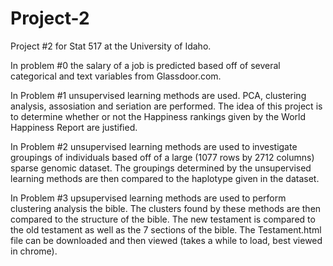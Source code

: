 # Project-2
Project #2 for Stat 517 at the University of Idaho. 

In problem #0 the salary of a job is predicted based off of several categorical and text variables from Glassdoor.com. 

In Problem #1 unsupervised learning methods are used. PCA, clustering analysis, assosiation and seriation are performed. The idea of this project is to determine whether or not the Happiness rankings given by the World Happiness Report are justified. 

In Problem #2 unsupervised learning methods are used to investigate groupings of individuals based off of a large (1077 rows by 2712 columns) sparse genomic dataset. The groupings determined by the unsupervised learning methods are then compared to the haplotype given in the dataset.

In Problem #3 upsupervised learning methods are used to perform clustering analysis the bible. The clusters found by these methods are then compared to the structure of the bible. The new testament is compared to the old testament as well as the 7 sections of the bible. The Testament.html file can be downloaded and then viewed (takes a while to load, best viewed in chrome).
